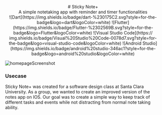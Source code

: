 <center> # Sticky Note+ </center>

<center>A simple notetaking app with reminder and timer functionalities</center>

<center> ![Dart](https://img.shields.io/badge/dart-%230175C2.svg?style=for-the-badge&logo=dart&logoColor=white) ![Flutter](https://img.shields.io/badge/Flutter-%2302569B.svg?style=for-the-badge&logo=Flutter&logoColor=white) ![Visual Studio Code](https://    img.shields.io/badge/Visual%20Studio%20Code-0078d7.svg?style=for-the-badge&logo=visual-studio-code&logoColor=white) ![Android Studio](https://img.shields.io/badge/android%20studio-346ac1?style=for-the-badge&logo=android%20studio&logoColor=white) 
</center>


![homepageScreenshot](https://github.com/user-attachments/assets/4b3d0ad0-3a9d-486c-bc9a-c1000e394437)

### Usecase
Sticky Note+ was created for a software design class at Santa Clara University. As a group, we wanted to create an improved version of the notes app on IOS. Our goal was to create a simple way to keep track of different tasks and events while not distracting from normal note taking ability.
